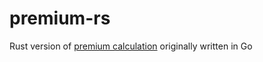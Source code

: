 # premium-rs
Rust version of [premium calculation](https://github.com/kubesure/premium) originally written in Go
